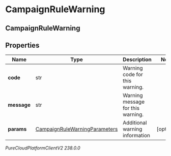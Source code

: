 # CampaignRuleWarning

## CampaignRuleWarning

## Properties

|Name | Type | Description | Notes|
|------------ | ------------- | ------------- | -------------|
| **code** | str | Warning code for this warning. | |
| **message** | str | Warning message for this warning. | |
| **params** | [CampaignRuleWarningParameters](CampaignRuleWarningParameters) | Additional warning information | [optional] |



_PureCloudPlatformClientV2 238.0.0_
